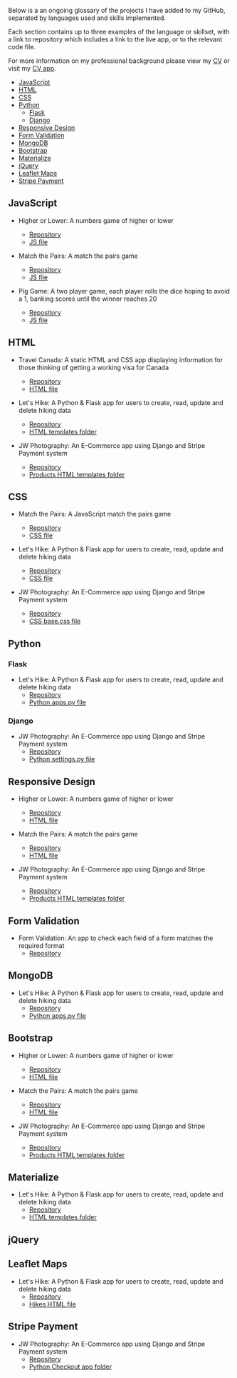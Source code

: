 Below is a an ongoing glossary of the projects I have added to my GitHub, separated by languages used and skills implemented.

Each section contains up to three examples of the language or skillset, with a link to repository which includes a link to the live app, or to the relevant code file.

For more information on my professional background please view my [CV](
https://jonwil91.github.io/jon-williams-cv/static/cv/williams-cv.pdf) or visit my [CV app](https://jonwil91.github.io/jon-williams-cv/index.html).

* [JavaScript](#javascript)
* [HTML](#html)
* [CSS](#css)
* [Python](#python)
	*   [Flask](#flask)
    *   [Django](#django)
 * [Responsive Design](#responsive-design)
 * [Form Validation](#form-validation)
 * [MongoDB](#mongo-db)
 * [Bootstrap](#bootstrap)
 * [Materialize](#materialize)
 * [jQuery](#jquery)
 * [Leaflet Maps](#leaflet-maps)
 * [Stripe Payment](#stripe-payment)

## JavaScript

* Higher or Lower: A numbers game of higher or lower
	* [Repository](https://github.com/JonWil91/numbers-game-javascript)
	* [JS file](https://github.com/JonWil91/numbers-game-javascript/blob/master/script.js)

* Match the Pairs: A match the pairs game
	* [Repository](https://github.com/JonWil91/Match-the-Pairs)
	* [JS file](https://github.com/JonWil91/Match-the-Pairs/blob/master/assets/js/style.js)

* Pig Game: A two player game, each player rolls the dice hoping to avoid a 1, banking scores until the winner reaches 20
	* [Repository](https://github.com/JonWil91/pig-game)
	* [JS file](https://github.com/JonWil91/pig-game/blob/main/script.js)

## HTML

* Travel Canada: A static HTML and CSS app displaying information for those thinking of getting a working visa for Canada 
	* [Repository](https://github.com/JonWil91/Travel-Canada)
	* [HTML file](https://github.com/JonWil91/Travel-Canada/blob/master/index.html)

* Let's Hike: A Python & Flask app for users to create, read, update and delete hiking data
	* [Repository](https://github.com/JonWil91/Lets-Hike)
	* [HTML templates folder](https://github.com/JonWil91/Lets-Hike/tree/master/templates)

* JW Photography: An E-Commerce app using Django and Stripe Payment system
	* [Repository](https://github.com/JonWil91/JW-Photography)
	* [Products HTML templates folder](https://github.com/JonWil91/JW-Photography/tree/master/products/templates/products)

## CSS

* Match the Pairs: A JavaScript match the pairs game
	* [Repository](https://github.com/JonWil91/Match-the-Pairs)
	* [CSS file](https://github.com/JonWil91/Match-the-Pairs/blob/master/assets/css/style.css)

* Let's Hike: A Python & Flask app for users to create, read, update and delete hiking data
	* [Repository](https://github.com/JonWil91/Lets-Hike)
	* [CSS file](https://github.com/JonWil91/Lets-Hike/blob/master/static/css/style.css)

* JW Photography: An E-Commerce app using Django and Stripe Payment system
	* [Repository](https://github.com/JonWil91/JW-Photography)
	* [CSS base.css file](https://github.com/JonWil91/JW-Photography/blob/master/static/css/base.css)

## Python

### Flask

* Let's Hike: A Python & Flask app for users to create, read, update and delete hiking data
	* [Repository](https://github.com/JonWil91/Lets-Hike)
	* [Python apps.py file](https://github.com/JonWil91/Lets-Hike/blob/master/app.py)

### Django

* JW Photography: An E-Commerce app using Django and Stripe Payment system
	* [Repository](https://github.com/JonWil91/JW-Photography)
	* [Python settings.py file](https://github.com/JonWil91/JW-Photography/blob/master/milestone4/settings.py)

## Responsive Design

* Higher or Lower: A numbers game of higher or lower
	* [Repository](https://github.com/JonWil91/numbers-game-javascript)
	* [HTML file](https://github.com/JonWil91/numbers-game/blob/master/index.html)

* Match the Pairs: A match the pairs game
	* [Repository](https://github.com/JonWil91/Match-the-Pairs)
	* [HTML file](https://github.com/JonWil91/Match-the-Pairs/blob/master/index.html)

* JW Photography: An E-Commerce app using Django and Stripe Payment system
	* [Repository](https://github.com/JonWil91/JW-Photography)
	* [Products HTML templates folder](https://github.com/JonWil91/JW-Photography/tree/master/products/templates/products)

## Form Validation

* Form Validation: An app to check each field of a form matches the required format
	* [Repository](https://github.com/JonWil91/form-validation)

## MongoDB

* Let's Hike: A Python & Flask app for users to create, read, update and delete hiking data
	* [Repository](https://github.com/JonWil91/Lets-Hike)
	* [Python apps.py file](https://github.com/JonWil91/Lets-Hike/blob/master/app.py)

## Bootstrap

* Higher or Lower: A numbers game of higher or lower
	* [Repository](https://github.com/JonWil91/numbers-game-javascript)
	* [HTML file](https://github.com/JonWil91/numbers-game/blob/master/index.html)

* Match the Pairs: A match the pairs game
	* [Repository](https://github.com/JonWil91/Match-the-Pairs)
	* [HTML file](https://github.com/JonWil91/Match-the-Pairs/blob/master/index.html)

* JW Photography: An E-Commerce app using Django and Stripe Payment system
	* [Repository](https://github.com/JonWil91/JW-Photography)
	* [Products HTML templates folder](https://github.com/JonWil91/JW-Photography/tree/master/products/templates/products)

## Materialize

* Let's Hike: A Python & Flask app for users to create, read, update and delete hiking data
	* [Repository](https://github.com/JonWil91/Lets-Hike)
	* [HTML templates folder](https://github.com/JonWil91/Lets-Hike/tree/master/templates)

## jQuery

## Leaflet Maps

* Let's Hike: A Python & Flask app for users to create, read, update and delete hiking data
	* [Repository](https://github.com/JonWil91/Lets-Hike)
	* [Hikes HTML file](https://github.com/JonWil91/Lets-Hike/blob/master/templates/hikes.html)

## Stripe Payment

* JW Photography: An E-Commerce app using Django and Stripe Payment system
	* [Repository](https://github.com/JonWil91/JW-Photography)
	* [Python Checkout app folder](https://github.com/JonWil91/JW-Photography/tree/master/checkout)

